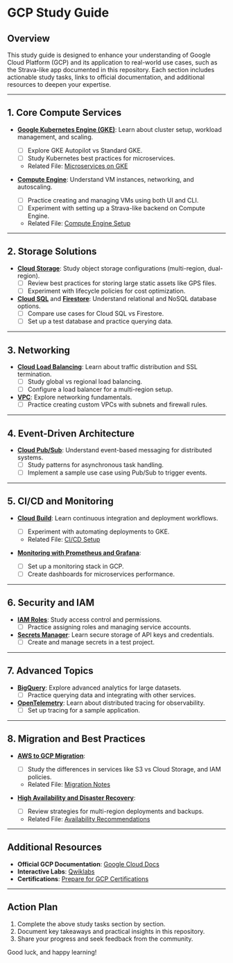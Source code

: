 # GCP Study Guide

## Overview
This study guide is designed to enhance your understanding of Google Cloud Platform (GCP) and its application to real-world use cases, such as the Strava-like app documented in this repository. Each section includes actionable study tasks, links to official documentation, and additional resources to deepen your expertise.

---

## 1. Core Compute Services
- **[Google Kubernetes Engine (GKE)](https://cloud.google.com/kubernetes-engine/docs)**: Learn about cluster setup, workload management, and scaling.
  - [ ] Explore GKE Autopilot vs Standard GKE.
  - [ ] Study Kubernetes best practices for microservices.
  - Related File: [Microservices on GKE](./GCP/basics/stravalike_app/k8.md#L17-L33)

- **[Compute Engine](https://cloud.google.com/compute/docs)**: Understand VM instances, networking, and autoscaling.
  - [ ] Practice creating and managing VMs using both UI and CLI.
  - [ ] Experiment with setting up a Strava-like backend on Compute Engine.
  - Related File: [Compute Engine Setup](./GCP/basics/stravalike_app/compute_engine.md)

---

## 2. Storage Solutions
- **[Cloud Storage](https://cloud.google.com/storage/docs)**: Study object storage configurations (multi-region, dual-region).
  - [ ] Review best practices for storing large static assets like GPS files.
  - [ ] Experiment with lifecycle policies for cost optimization.

- **[Cloud SQL](https://cloud.google.com/sql/docs)** and **[Firestore](https://cloud.google.com/firestore/docs)**: Understand relational and NoSQL database options.
  - [ ] Compare use cases for Cloud SQL vs Firestore.
  - [ ] Set up a test database and practice querying data.

---

## 3. Networking
- **[Cloud Load Balancing](https://cloud.google.com/load-balancing/docs)**: Learn about traffic distribution and SSL termination.
  - [ ] Study global vs regional load balancing.
  - [ ] Configure a load balancer for a multi-region setup.

- **[VPC](https://cloud.google.com/vpc/docs)**: Explore networking fundamentals.
  - [ ] Practice creating custom VPCs with subnets and firewall rules.

---

## 4. Event-Driven Architecture
- **[Cloud Pub/Sub](https://cloud.google.com/pubsub/docs)**: Understand event-based messaging for distributed systems.
  - [ ] Study patterns for asynchronous task handling.
  - [ ] Implement a sample use case using Pub/Sub to trigger events.

---

## 5. CI/CD and Monitoring
- **[Cloud Build](https://cloud.google.com/build/docs)**: Learn continuous integration and deployment workflows.
  - [ ] Experiment with automating deployments to GKE.
  - Related File: [CI/CD Setup](./GCP/basics/stravalike_app/k8.md#L53-L70)

- **[Monitoring with Prometheus and Grafana](https://prometheus.io/docs/introduction/overview/)**:
  - [ ] Set up a monitoring stack in GCP.
  - [ ] Create dashboards for microservices performance.

---

## 6. Security and IAM
- **[IAM Roles](https://cloud.google.com/iam/docs)**: Study access control and permissions.
  - [ ] Practice assigning roles and managing service accounts.

- **[Secrets Manager](https://cloud.google.com/secret-manager/docs)**: Learn secure storage of API keys and credentials.
  - [ ] Create and manage secrets in a test project.

---

## 7. Advanced Topics
- **[BigQuery](https://cloud.google.com/bigquery/docs)**: Explore advanced analytics for large datasets.
  - [ ] Practice querying data and integrating with other services.

- **[OpenTelemetry](https://opentelemetry.io/)**: Learn about distributed tracing for observability.
  - [ ] Set up tracing for a sample application.

---

## 8. Migration and Best Practices
- **[AWS to GCP Migration](https://cloud.google.com/architecture/migrating-aws-to-gcp)**:
  - [ ] Study the differences in services like S3 vs Cloud Storage, and IAM policies.
  - Related File: [Migration Notes](./GCP/basics/stravalike_app/usecase.md)

- **[High Availability and Disaster Recovery](https://cloud.google.com/architecture)**:
  - [ ] Review strategies for multi-region deployments and backups.
  - Related File: [Availability Recommendations](./GCP/basics/stravalike_app/availability.md)

---

## Additional Resources
- **Official GCP Documentation**: [Google Cloud Docs](https://cloud.google.com/docs)
- **Interactive Labs**: [Qwiklabs](https://www.qwiklabs.com/)
- **Certifications**: [Prepare for GCP Certifications](https://cloud.google.com/certification)

---

## Action Plan
1. Complete the above study tasks section by section.
2. Document key takeaways and practical insights in this repository.
3. Share your progress and seek feedback from the community.

Good luck, and happy learning!
